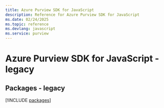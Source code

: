 ```yaml
---
title: Azure Purview SDK for JavaScript
description: Reference for Azure Purview SDK for JavaScript
ms.date: 02/24/2025
ms.topic: reference
ms.devlang: javascript
ms.service: purview
---
```

# Azure Purview SDK for JavaScript - legacy
## Packages - legacy
[!INCLUDE [packages](purview-index.md)]